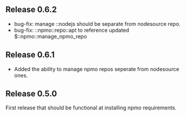 ## Release 0.6.2

- bug-fix: manage ::nodejs should be separate from nodesource repo.
- bug-fix: ::npmo::repo::apt to reference updated $::npmo::manage_npmo_repo

## Release 0.6.1

- Added the ability to manage npmo repos seperate from nodesource ones.

## Release 0.5.0

First release that should be functional at installing npmo requirements.
